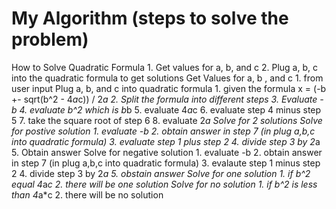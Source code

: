 # My Algorithm (steps to solve the problem)
How to Solve Quadratic Formula
    1. Get values for a, b, and c 
    2. Plug a, b, c into the quadratic formula to get solutions 
Get Values for a, b , and c
    1. from user input 
Plug a, b, and c into quadratic formula 
    1. given the formula x = (-b +- sqrt(b^2 - 4*a*c)) / 2*a
    2. Split the formula into different steps 
    3. Evaluate -b
    4. evaluate b^2 which is b*b
    5. evaluate 4*a*c
    6. evaluate step 4 minus step 5
    7. take the square root of step 6
    8. evaluate 2*a
Solve for 2 solutions
    Solve for postive solution
        1. evaluate -b 
        2. obtain answer in step 7 (in plug a,b,c into quadratic formula)
        3. evaluate step 1 plus step 2
        4. divide step 3 by 2*a
        5. Obtain answer
    Solve for negative solution 
        1. evaluate -b
        2. obtain answer in step 7 (in plug a,b,c into quadratic formula)
        3. evalaute step 1 minus step 2
        4. divide step 3 by 2*a
        5. obstain answer 
Solve for one solution
    1. if b^2 equal 4*a*c
    2. there will be one solution
Solve for no solution
    1. if b^2 is less than 4*a*c
    2. there will be no solution